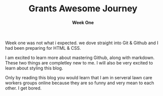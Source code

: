 <h1 align="center"> Grants Awesome Journey </h1>
<h4 align="center"> Week One </h4>
<br>
<p>Week one was not what i expected. we dove straight into Git & Github and I had been preparing for HTML & CSS.
 
 I am excited to learn more about mastering Github, along with markdown. These two things are completley new to me. I will also be very excited to learn about styling this blog.

 Only by reading this blog you would learn that I am in serveral lawn care workers groups online because they are so funny and very mean to each other. I get bored.


